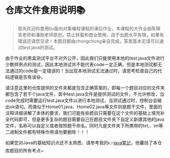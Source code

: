 # 仓库文件食用说明📚
> 首先欢迎你食用tju面向对象编程课程的课后作业，本课程的大作业由陈锦言老师和潘刚老师原创，禁止转载和商业使用，由于出题水平有限，如果有错误还请您见谅！本题目都由chongchong亲自完成，答案基本无误可以通过test.java的测试。



由于作业的黑盒测试平台不对外公开，因此我们只能使用本地的test.java文件进行少数样例点的测试，因此本地测试并不能代表code一定正确，但是本地测试都无法通过的code是一定错误的！当出现本地测试无法通过时，请思考检查自己的代码逻辑是否有误😆。

请注意这里的仓库提供的文件夹都是包含正确答案的，即每一个题目对应的文件夹都包含了若干个java文件，其中test.java文件是提供测试的文件，不允许修改，当code完成时需要运行test.java文件以进行本地测试，当测试通过时，控制台会输出ok语句。而类似于Home01.java、Home02.java等文件则是题干文件，里面的注释详细讲解了本体的要求，我们可能有些题目只需要在这个文件的基础上填充补全代码即可，但是更多复杂的题目需要自己在题目文件夹下自定义新建其他的java文件，名称可以自定义或者按照题干命名。同时凡是文件夹下所携带的txt,、im等二进制文件都有特殊作用请勿要删除！！！

如果您对Java的基础知识点还不太熟悉，请参考我的👉[java笔记](https://wenchong.space/categories/%E7%BC%96%E7%A8%8B%E8%AF%AD%E8%A8%80/Java/)，他囊括了本仓库题目的所有考点~

